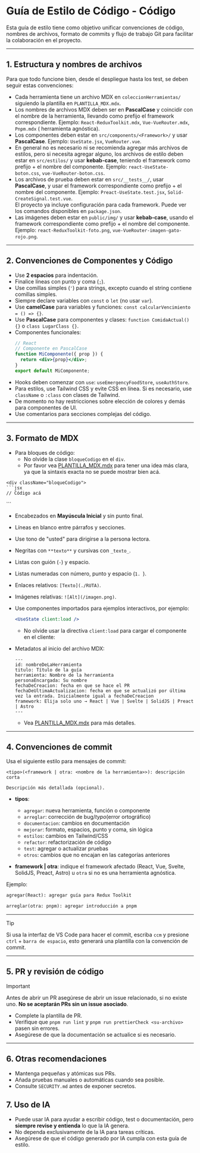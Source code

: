 # Guía de Estilo de Código - Código

Esta guía de estilo tiene como objetivo unificar convenciones de código, nombres de archivos, formato de commits y flujo de trabajo Git para facilitar la colaboración en el proyecto.

---

## 1. Estructura y nombres de archivos

Para que todo funcione bien, desde el despliegue hasta los test, se deben seguir estas convenciones:

- Cada herramienta tiene un archivo MDX en `coleccionHerramientas/` siguiendo la plantilla en `PLANTILLA_MDX.mdx`.
- Los nombres de archivos MDX deben ser en **PascalCase** y coincidir con el nombre de la herramienta, llevando como prefijo el framework correspondiente. Ejemplo: `React-ReduxToolkit.mdx`, `Vue-VueRouter.mdx`, `Pnpm.mdx` ( herramienta agnóstica).
- Los componentes deben estar en `src/components/<Framework>/` y usar **PascalCase**. Ejemplo: `UseState.jsx`, `VueRouter.vue`.
- En general no es necesario ni se recomienda agregar más archivos de estilos, pero si necesita agregar alguno, los archivos de estilo deben estar en `src/estilos/` y usar **kebab-case**, teniendo el framework como prefijo + el nombre del componente. Ejemplo: `react-UseState-boton.css`, `vue-VueRouter-boton.css`.
- Los archivos de prueba deben estar en `src/__tests__/`, usar **PascalCase**, y usar el framework correspondiente como prefijo + el nombre del componente. Ejemplo: `Preact-UseState.test.jsx`, `Solid-CreateSignal.test.vue`.  
El proyecto ya incluye configuración para cada framework. Puede ver los comandos disponibles en `package.json`.
- Las imágenes deben estar en `public/img/` y usar **kebab-case**, usando el framework correspondiente como prefijo + el nombre del componente. Ejemplo: `react-ReduxToolkit-foto.png`, `vue-VueRouter-imagen-gato-rojo.png`.

---

## 2. Convenciones de Componentes y Código

- Use **2 espacios** para indentación.
- Finalice líneas con punto y coma (`;`).
- Use comillas simples (`'`) para strings, excepto cuando el string contiene comillas simples.
- Siempre declare variables con `const` o `let` (no usar `var`).
- Use **camelCase** para variables y funciones: `const calcularVencimiento = () => {}`.
- Use **PascalCase** para componentes y clases: `function ComidaActual() {}` o `class LugarClass {}`.
- Componentes funcionales:
  ```jsx
  // React
  // Componente en PascalCase
  function MiComponente({ prop }) {
    return <div>{prop}</div>;
  }
  export default MiComponente;
  ```
- Hooks deben comenzar con `use`: `useEmergencyFoodStore`, `useAuthStore`.
- Para estilos, use Tailwind CSS y evite CSS en línea. Si es necesario, use `className` o `:class` con clases de Tailwind.
- De momento no hay restricciones sobre elección de colores y demás para componentes de UI.
- Use comentarios para secciones complejas del código.

---

## 3. Formato de MDX

- Para bloques de código:
  - No olvide la clase `bloqueCodigo` en el `div`.
  - Por favor vea [PLANTILLA_MDX.mdx](PLANTILLA_MDX.mdx) para tener una idea más clara, ya que la sintaxis exacta no se puede mostrar bien acá.

```mdx
<div className="bloqueCodigo">
```jsx
// Código acá 
``` 
</div>
```

- Encabezados en **Mayúscula Inicial** y sin punto final.
- Líneas en blanco entre párrafos y secciones.
- Use tono de "usted" para dirigirse a la persona lectora.
- Negritas con `**texto**` y cursivas con `_texto_`.
- Listas con guión (`-`) y espacio.
- Listas numeradas con número, punto y espacio (`1. `).
- Enlaces relativos: `[Texto](./RUTA)`.
- Imágenes relativas: `![Alt](/imagen.png)`.
- Use componentes importados para ejemplos interactivos, por ejemplo: 
  ```jsx
  <UseState client:load />
  ```
  - No olvide usar la directiva `client:load` para cargar el componente en el cliente:
- Metadatos al inicio del archivo MDX:

  ```mdx
  ---
  id: nombreDeLaHerramienta
  titulo: Título de la guía
  herramienta: Nombre de la herramienta
  personaEncargada: Su nombre
  fechaDeCreacion: fecha en que se hace el PR
  fechaDeUltimaActualizacion: fecha en que se actualizó por última vez la entrada. Inicialmente igual a fechaDeCreacion
  framework: Elija solo uno → React | Vue | Svelte | SolidJS | Preact | Astro
  ---
  ```

  - Vea [PLANTILLA_MDX.mdx](PLANTILLA_MDX.mdx) para más detalles.

---

## 4. Convenciones de commit

Usa el siguiente estilo para mensajes de commit:

```
<tipo>(<framework | otra: <nombre de la herramienta>>): descripción corta

Descripción más detallada (opcional).
```

- **tipos**:
  - `agregar`: nueva herramienta, función o componente
  - `arreglar`: corrección de bug/_typo_(error ortográfico)
  - `documentacion`: cambios en documentación
  - `mejorar`: formato, espacios, punto y coma, sin lógica
  - `estilos`: cambios en Tailwind/CSS
  - `refactor`: refactorización de código
  - `test`: agregar o actualizar pruebas
  - `otros`: cambios que no encajan en las categorías anteriores

- **framework | otra**: indique el framework afectado (React, Vue, Svelte, SolidJS, Preact, Astro) u `otra` si no es una herramienta agnóstica.

Ejemplo:

```md
agregar(React): agregar guía para Redux Toolkit
```

```md
arreglar(otra: pnpm): agregar introducción a pnpm
```

---

> [!TIP]
> Si usa la interfaz de VS Code para hacer el commit, escriba `ccm` y presione `ctrl` + `barra de espacio`, esto generará una plantilla con la convención de commit.

---

## 5. PR y revisión de código

> [!IMPORTANT]  
> Antes de abrir un PR asegúrese de abrir un issue relacionado, si no existe uno. **No se aceptarán PRs sin un issue asociado**.

- Complete la plantilla de PR.
- Verifique que `pnpm run lint` y `pnpm run prettierCheck <su-archivo>` pasen sin errores.
- Asegúrese de que la documentación se actualice si es necesario.

---

## 6. Otras recomendaciones

- Mantenga pequeñas y atómicas sus PRs.
- Añada pruebas manuales o automáticas cuando sea posible.
- Consulte `SECURITY.md` antes de exponer secretos.

## 7. Uso de IA

- Puede usar IA para ayudar a escribir código, test o documentación, pero **siempre revise y entienda** lo que la IA genera.
- No dependa exclusivamente de la IA para tareas críticas.
- Asegúrese de que el código generado por IA cumpla con esta guía de estilo.
